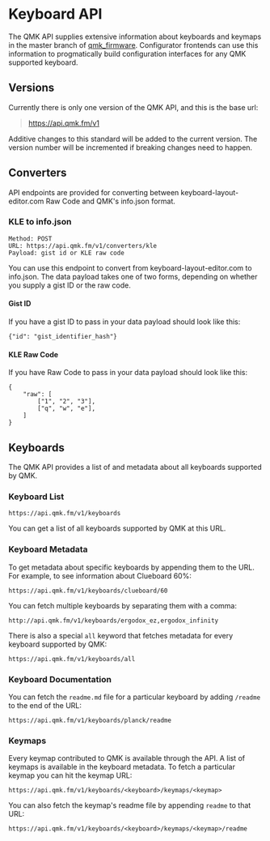 # Keyboard API

The QMK API supplies extensive information about keyboards and keymaps in the master branch of [qmk_firmware](https://github.com/qmk/qmk_firmware). Configurator frontends can use this information to progmatically build configuration interfaces for any QMK supported keyboard.

## Versions

Currently there is only one version of the QMK API, and this is the base url:

> https://api.qmk.fm/v1

Additive changes to this standard will be added to the current version. The version number will be incremented if breaking changes need to happen.

## Converters

API endpoints are provided for converting between keyboard-layout-editor.com Raw Code and QMK's info.json format. 

### KLE to info.json

    Method: POST
    URL: https://api.qmk.fm/v1/converters/kle
    Payload: gist id or KLE raw code

You can use this endpoint to convert from keyboard-layout-editor.com to info.json. The data payload takes one of two forms, depending on whether you supply a gist ID or the raw code.

#### Gist ID

If you have a gist ID to pass in your data payload should look like this:

    {"id": "gist_identifier_hash"}
    
#### KLE Raw Code

If you have Raw Code to pass in your data payload should look like this:

    {
        "raw": [
            ["1", "2", "3"],
            ["q", "w", "e"],
        ]
    }

## Keyboards

The QMK API provides a list of and metadata about all keyboards supported by QMK.

### Keyboard List

    https://api.qmk.fm/v1/keyboards
    
You can get a list of all keyboards supported by QMK at this URL.

### Keyboard Metadata

To get metadata about specific keyboards by appending them to the URL. For example, to see information about Clueboard 60%:

    https://api.qmk.fm/v1/keyboards/clueboard/60
    
You can fetch multiple keyboards by separating them with a comma:

    http://api.qmk.fm/v1/keyboards/ergodox_ez,ergodox_infinity
    
There is also a special `all` keyword that fetches metadata for every keyboard supported by QMK:

    https://api.qmk.fm/v1/keyboards/all
    
### Keyboard Documentation

You can fetch the `readme.md` file for a particular keyboard by adding `/readme` to the end of the URL:

    https://api.qmk.fm/v1/keyboards/planck/readme
    
### Keymaps

Every keymap contributed to QMK is available through the API. A list of keymaps is available in the keyboard metadata. To fetch a particular keymap you can hit the keymap URL:

    https://api.qmk.fm/v1/keyboards/<keyboard>/keymaps/<keymap>
    
You can also fetch the keymap's readme file by appending `readme` to that URL:

    https://api.qmk.fm/v1/keyboards/<keyboard>/keymaps/<keymap>/readme

